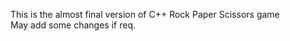 <p>This is the almost final version of C++ Rock Paper Scissors game<br>
May add some changes if req.</p>
